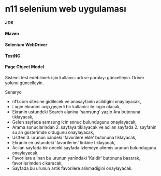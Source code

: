 # n11 selenium web uygulaması
#### JDK
#### Maven
#### Selenium WebDriver
#### TestNG
#### Page Object Model

Sistemi test edebilmek için kullanıcı adı ve parolayı güncelleyin.
Driver yolunu güncelleyin.

Senaryo
- n11.com sitesine gidilecek ve anasayfanin acildigini onaylayacak,
- Login ekranini acip,geçerli bir kullanici ile login olacak,
- Ekranin ustundeki Search alanina 'samsung' yazip Ara butonuna tiklayacak,
- Gelen sayfada samsung icin sonuc bulundugunu onaylayacak,
- Arama sonuclarindan 2. sayfaya tiklayacak ve acilan sayfada 2. sayfanin su an gosterimde oldugunu onaylayacak,
- Ustten 3. urunun icindeki 'favorilere ekle' butonuna tiklayacak, 
- Ekranin en ustundeki 'favorilerim' linkine tiklayacak, 
- Acilan sayfada bir onceki sayfada izlemeye alinmis urunun bulundugunu onaylayacak,
- Favorilere alinan bu urunun yanindaki 'Kaldir' butonuna basarak, favorilerimden cikaracak,
- Sayfada bu urunun artik favorilere alinmadigini onaylayacak.  





